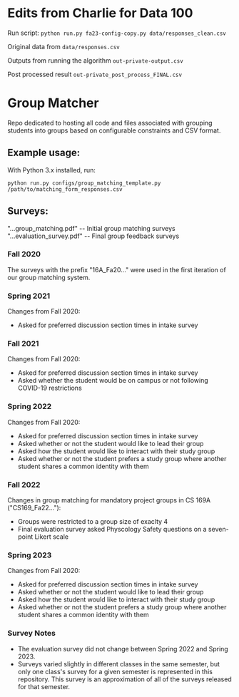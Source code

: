 # Edits from Charlie for Data 100
Run script: `python run.py fa23-config-copy.py data/responses_clean.csv`

Original data from `data/responses.csv`

Outputs from running the algorithm `out-private-output.csv`

Post processed result `out-private_post_process_FINAL.csv`



# Group Matcher
Repo dedicated to hosting all code and files associated with grouping students into groups based on configurable constraints and CSV format.

## Example usage:
With Python 3.x installed, run:

`python run.py configs/group_matching_template.py /path/to/matching_form_responses.csv`

## Surveys:
"...group_matching.pdf" -- Initial group matching surveys
"...evaluation_survey.pdf" -- Final group feedback surveys

### Fall 2020
The surveys with the prefix "16A_Fa20..." were used in the first iteration of our group matching system.

### Spring 2021
Changes from Fall 2020:
* Asked for preferred discussion section times in intake survey

### Fall 2021
Changes from Fall 2020:
* Asked for preferred discussion section times in intake survey
* Asked whether the student would be on campus or not following COVID-19 restrictions

### Spring 2022
Changes from Fall 2020:
* Asked for preferred discussion section times in intake survey
* Asked whether or not the student would like to lead their group
* Asked how the student would like to interact with their study group
* Asked whether or not the student prefers a study group where another student shares a common identity with them

### Fall 2022
Changes in group matching for mandatory project groups in CS 169A ("CS169_Fa22..."):
* Groups were restricted to a group size of exaclty 4
* Final evaluation survey asked Physcology Safety questions on a seven-point Likert scale

### Spring 2023
Changes from Fall 2020:
* Asked for preferred discussion section times in intake survey
* Asked whether or not the student would like to lead their group
* Asked how the student would like to interact with their study group
* Asked whether or not the student prefers a study group where another student shares a common identity with them

### Survey Notes
* The evaluation survey did not change between Spring 2022 and Spring 2023.
* Surveys varied slightly in different classes in the same semester, but only one class's survey for a given semester is represented in this repository. This survey is an approximation of all of the surveys released for that semester.
